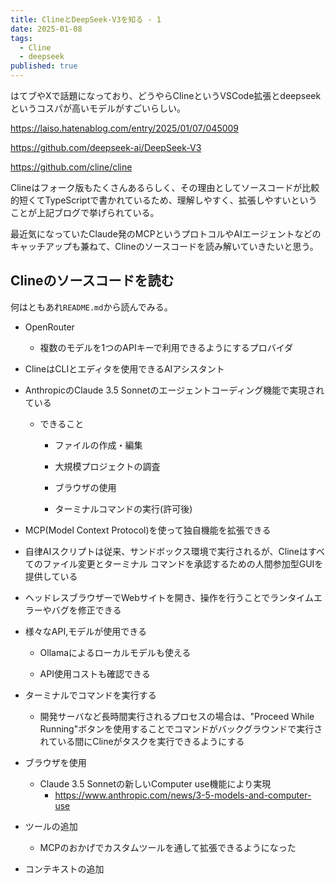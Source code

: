 ```yaml
---
title: ClineとDeepSeek-V3を知る - 1
date: 2025-01-08
tags:
  - Cline
  - deepseek
published: true
---
```

はてブやXで話題になっており、どうやらClineというVSCode拡張とdeepseekというコスパが高いモデルがすごいらしい。

https://laiso.hatenablog.com/entry/2025/01/07/045009

https://github.com/deepseek-ai/DeepSeek-V3

https://github.com/cline/cline

Clineはフォーク版もたくさんあるらしく、その理由としてソースコードが比較的短くてTypeScriptで書かれているため、理解しやすく、拡張しやすいということが上記ブログで挙げられている。

最近気になっていたClaude発のMCPというプロトコルやAIエージェントなどのキャッチアップも兼ねて、Clineのソースコードを読み解いていきたいと思う。

## Clineのソースコードを読む

何はともあれ`README.md`から読んでみる。

*   OpenRouter
    
    *   複数のモデルを1つのAPIキーで利用できるようにするプロバイダ
        
*   ClineはCLIとエディタを使用できるAIアシスタント
    
*   AnthropicのClaude 3.5 Sonnetのエージェントコーディング機能で実現されている
    
    *   できること
        
        *   ファイルの作成・編集
            
        *   大規模プロジェクトの調査
            
        *   ブラウザの使用
            
        *   ターミナルコマンドの実行(許可後)
            
*   MCP(Model Context Protocol)を使って独自機能を拡張できる
    
*   自律AIスクリプトは従来、サンドボックス環境で実行されるが、Clineはすべてのファイル変更とターミナル コマンドを承認するための人間参加型GUIを提供している

*   ヘッドレスブラウザーでWebサイトを開き、操作を行うことでランタイムエラーやバグを修正できる

*   様々なAPI,モデルが使用できる

    *   Ollamaによるローカルモデルも使える

    *   API使用コストも確認できる

*   ターミナルでコマンドを実行する

    *   開発サーバなど長時間実行されるプロセスの場合は、"Proceed While Running"ボタンを使用することでコマンドがバックグラウンドで実行されている間にClineがタスクを実行できるようにする
*   ブラウザを使用
    *   Claude 3.5 Sonnetの新しいComputer use機能により実現
        - https://www.anthropic.com/news/3-5-models-and-computer-use
* ツールの追加
    * MCPのおかげでカスタムツールを通して拡張できるようになった
*   コンテキストの追加